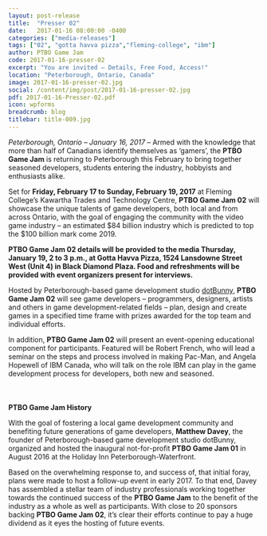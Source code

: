 ```yaml
---
layout: post-release
title:  "Presser 02"
date:   2017-01-16 08:00:00 -0400
categories: ["media-releases"]
tags: ["02", "gotta havva pizza","fleming-college", "ibm"]
author: PTBO Game Jam
code: 2017-01-16-presser-02
excerpt: "You are invited – Details, Free Food, Access!"
location: "Peterborough, Ontario, Canada"
image: 2017-01-16-presser-02.jpg
social: /content/img/post/2017-01-16-presser-02.jpg
pdf: 2017-01-16-Presser-02.pdf
icon: wpforms
breadcrumb: blog
titlebar: title-009.jpg
---
```

_Peterborough, Ontario – January 16, 2017_ – Armed with the knowledge that more than half of Canadians identify themselves as ‘gamers’, the **PTBO Game Jam** is returning to Peterborough this February to bring together seasoned developers, students entering the industry, hobbyists and enthusiasts alike.  

Set for **Friday, February 17 to Sunday, February 19, 2017** at Fleming College’s Kawartha Trades and Technology Centre, **PTBO Game Jam 02** will showcase the unique talents of game developers, both local and from across Ontario, with the goal of engaging the community with the video game industry – an estimated $84 billion industry which is predicted to top the $100 billion mark come 2019.  

**PTBO Game Jam 02 details will be provided to the media Thursday, January 19, 2 to 3 p.m., at Gotta Havva Pizza, 1524 Lansdowne Street West (Unit 4) in Black Diamond Plaza. Food and refreshments will be provided with event organizers present for interviews.**  

Hosted by Peterborough-based game development studio [dotBunny](http://dotbunny.com), **PTBO Game Jam 02** will see game developers – programmers, designers, artists and others in game development-related fields – plan, design and create games in a specified time frame with prizes awarded for the top team and individual efforts.  

In addition, **PTBO Game Jam 02** will present an event-opening educational component for participants. Featured will be Robert French, who will lead a seminar on the steps and process involved in making Pac-Man, and Angela Hopewell of IBM Canada, who will talk on the role IBM can play in the game development process for developers, both new and seasoned.  
<br><br><br>
**PTBO Game Jam History**  

With the goal of fostering a local game development community and benefiting future generations of game developers, **Matthew Davey**, the founder of Peterborough-based game development studio dotBunny, organized and hosted the inaugural not-for-profit **PTBO Game Jam 01** in August 2016 at the Holiday Inn Peterborough-Waterfront.  

Based on the overwhelming response to, and success of, that initial foray, plans were made to host a follow-up event in early 2017. To that end, Davey has assembled a stellar team of industry professionals working together towards the continued success of the **PTBO Game Jam** to the benefit of the industry as a whole as well as participants. With close to 20 sponsors backing **PTBO Game Jam 02**, it’s clear their efforts continue to pay a huge dividend as it eyes the hosting of future events.
